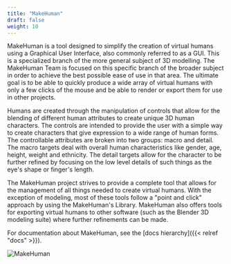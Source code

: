 ```yaml
---
title: "MakeHuman"
draft: false
weight: 10
---
```


MakeHuman is a tool designed to simplify the creation of virtual humans using a Graphical User Interface, also commonly referred to as a GUI.
This is a specialized branch of the more general subject of 3D modelling. The MakeHuman Team is focused on this specific branch of the broader 
subject in order to achieve the best possible ease of use in that area. The ultimate goal is to be able to quickly produce a wide array of virtual 
humans with only a few clicks of the mouse and be able to render or export them for use in other projects.

Humans are created through the manipulation of controls that allow for the blending of different human attributes to create unique 3D human characters. 
The controls are intended to provide the user with a simple way to create characters that give expression to a wide range of human forms. 
The controllable attributes are broken into two groups: macro and detail. The macro targets deal with overall human characteristics like gender, 
age, height, weight and ethnicity. The detail targets allow for the character to be further refined by focusing on the low level details of such things 
as the eye's shape or finger's length.

The MakeHuman project strives to provide a complete tool that allows for the management of all things needed to create virtual humans. 
With the exception of modeling, most of these tools follow a "point and click" approach by using the MakeHuman's Library.
MakeHuman also offers tools for exporting virtual humans to other software (such as the Blender 3D modeling suite) where further refinements can be made.

For documentation about MakeHuman, see the [docs hierarchy]({{< relref "docs" >}}).

![MakeHuman](makehuman/makehuman.png)